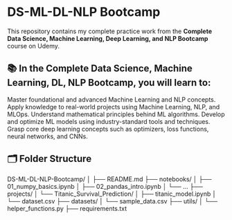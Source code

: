 # DS-ML-DL-NLP Bootcamp

This repository contains my complete practice work from the **Complete Data Science, Machine Learning, Deep Learning, and NLP Bootcamp** course on Udemy.

## 📚 In the Complete Data Science, Machine Learning, DL, NLP Bootcamp, you will learn to:

Master foundational and advanced Machine Learning and NLP concepts.
Apply knowledge to real-world projects using Machine Learning, NLP, and MLOps.
Understand mathematical principles behind ML algorithms.
Develop and optimize ML models using industry-standard tools and techniques.
Grasp core deep learning concepts such as optimizers, loss functions, neural networks, and CNNs.

## 🗂 Folder Structure
DS-ML-DL-NLP-Bootcamp/
│
├── README.md
├── notebooks/
│   ├── 01_numpy_basics.ipynb
│   ├── 02_pandas_intro.ipynb
│   └── ...
├── projects/
│   └── Titanic_Survival_Prediction/
│       ├── titanic_model.ipynb
│       └── dataset.csv
├── datasets/
│   └── sample_data.csv
├── utils/
│   └── helper_functions.py
├── requirements.txt

